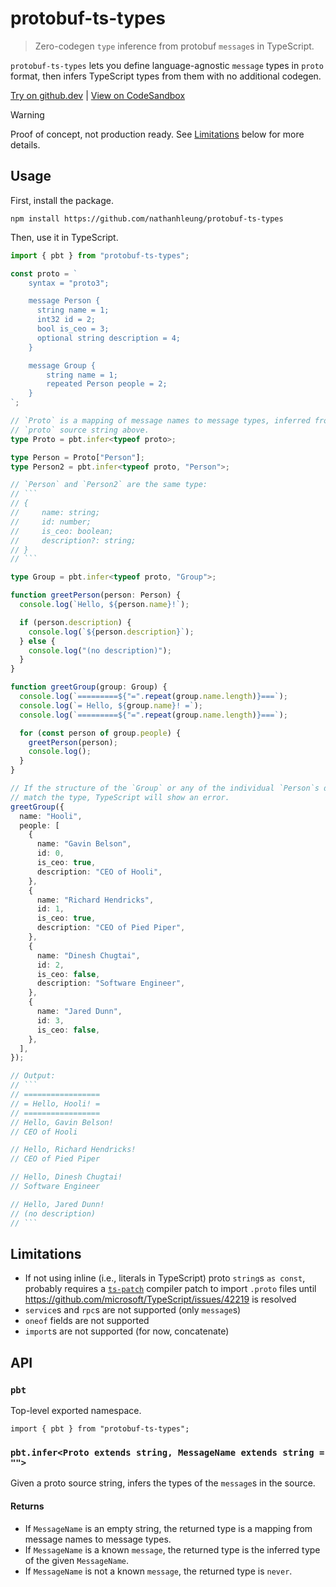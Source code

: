 # protobuf-ts-types

> Zero-codegen `type` inference from protobuf `message`s in TypeScript.

`protobuf-ts-types` lets you define language-agnostic `message` types in `proto` format, then infers TypeScript types from them with no additional codegen.

[Try on github.dev](https://github.dev/nathanhleung/protobuf-ts-types/blob/main/examples/basic/index.ts) | [View on CodeSandbox](https://codesandbox.io/p/github/nathanhleung/protobuf-ts-types/main?import=true&embed=1&file=%2Fexamples%2Fbasic%2Findex.ts)

> [!WARNING]
> Proof of concept, not production ready. See [Limitations](#limitations) below for more details.

## Usage

First, install the package.

```
npm install https://github.com/nathanhleung/protobuf-ts-types
```

Then, use it in TypeScript.

```ts
import { pbt } from "protobuf-ts-types";

const proto = `
    syntax = "proto3";

    message Person {
      string name = 1;
      int32 id = 2;
      bool is_ceo = 3;
      optional string description = 4;
    }

    message Group {
        string name = 1;
        repeated Person people = 2;
    }
`;

// `Proto` is a mapping of message names to message types, inferred from the
// `proto` source string above.
type Proto = pbt.infer<typeof proto>;

type Person = Proto["Person"];
type Person2 = pbt.infer<typeof proto, "Person">;

// `Person` and `Person2` are the same type:
// ```
// {
//     name: string;
//     id: number;
//     is_ceo: boolean;
//     description?: string;
// }
// ```

type Group = pbt.infer<typeof proto, "Group">;

function greetPerson(person: Person) {
  console.log(`Hello, ${person.name}!`);

  if (person.description) {
    console.log(`${person.description}`);
  } else {
    console.log("(no description)");
  }
}

function greetGroup(group: Group) {
  console.log(`=========${"=".repeat(group.name.length)}===`);
  console.log(`= Hello, ${group.name}! =`);
  console.log(`=========${"=".repeat(group.name.length)}===`);

  for (const person of group.people) {
    greetPerson(person);
    console.log();
  }
}

// If the structure of the `Group` or any of the individual `Person`s does not
// match the type, TypeScript will show an error.
greetGroup({
  name: "Hooli",
  people: [
    {
      name: "Gavin Belson",
      id: 0,
      is_ceo: true,
      description: "CEO of Hooli",
    },
    {
      name: "Richard Hendricks",
      id: 1,
      is_ceo: true,
      description: "CEO of Pied Piper",
    },
    {
      name: "Dinesh Chugtai",
      id: 2,
      is_ceo: false,
      description: "Software Engineer",
    },
    {
      name: "Jared Dunn",
      id: 3,
      is_ceo: false,
    },
  ],
});

// Output:
// ```
// =================
// = Hello, Hooli! =
// =================
// Hello, Gavin Belson!
// CEO of Hooli

// Hello, Richard Hendricks!
// CEO of Pied Piper

// Hello, Dinesh Chugtai!
// Software Engineer

// Hello, Jared Dunn!
// (no description)
// ```
```

## Limitations

* If not using inline (i.e., literals in TypeScript) proto `string`s `as const`, probably requires a [`ts-patch`](https://github.com/nonara/ts-patch) compiler patch to import `.proto` files until https://github.com/microsoft/TypeScript/issues/42219 is resolved
* `service`s and `rpc`s are not supported (only `message`s)
* `oneof` fields are not supported
* `import`s are not supported (for now, concatenate)

## API

### `pbt`

Top-level exported namespace.

```
import { pbt } from "protobuf-ts-types";
```

### `pbt.infer<Proto extends string, MessageName extends string = "">`

Given a proto source string, infers the types of the `message`s in the source.

#### Returns

* If `MessageName` is an empty string, the returned type is a mapping from message names to message types.
* If `MessageName` is a known `message`, the returned type is the inferred type of the given `MessageName`.
* If `MessageName` is not a known `message`, the returned type is `never`.
